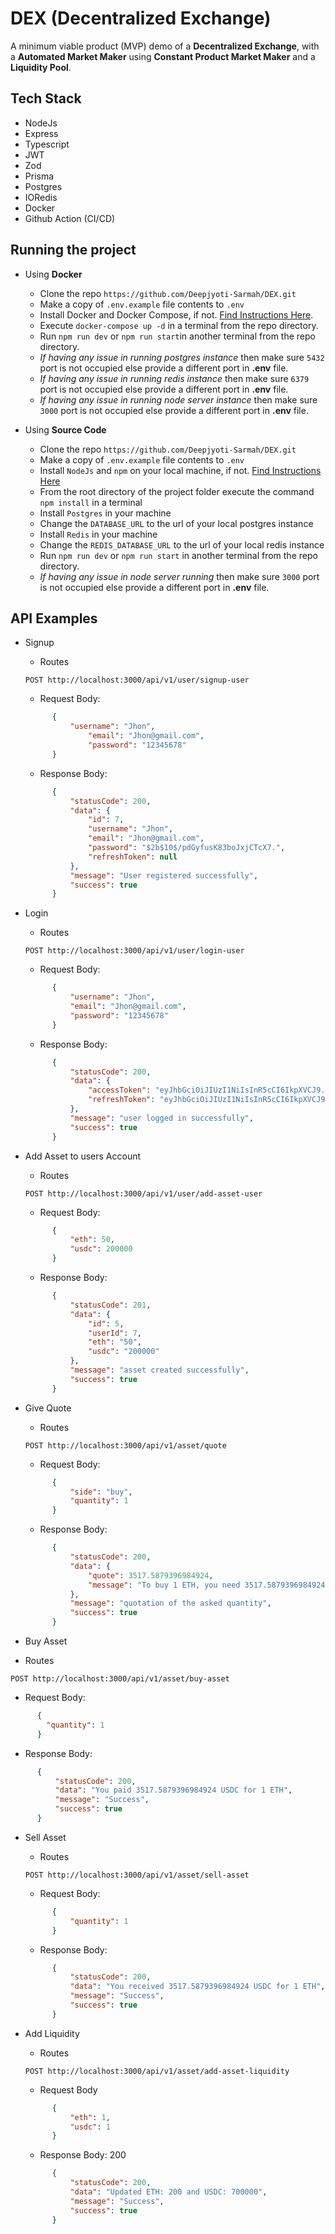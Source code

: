 # DEX (Decentralized Exchange)
A minimum viable product (MVP) demo of a **Decentralized Exchange**, with a **Automated Market Maker** using **Constant Product Market Maker** and a **Liquidity Pool**.

## Tech Stack
- NodeJs
- Express
- Typescript 
- JWT 
- Zod
- Prisma
- Postgres
- IORedis
- Docker
- Github Action (CI/CD)

## Running the project
- Using **Docker**
    - Clone the repo `https://github.com/Deepjyoti-Sarmah/DEX.git`
    - Make a copy of `.env.example` file contents to `.env`
    - Install Docker and Docker Compose, if not. [Find Instructions Here](https://docs.docker.com/install/).
    - Execute `docker-compose up -d` in a terminal from the repo directory.
    - Run `npm run dev` or `npm run start`in another terminal from the repo directory.
    - _If having any issue in running postgres instance_ then make sure `5432` port is not occupied else provide a different port in **.env** file.
    - _If having any issue in running redis instance_ then make sure `6379` port is not occupied else provide a different port in **.env** file.
    - _If having any issue in running node server instance_ then make sure `3000` port is not occupied else provide a different port in **.env** file.

- Using **Source Code**
    - Clone the repo `https://github.com/Deepjyoti-Sarmah/DEX.git`
    - Make a copy of `.env.example` file contents to `.env`
    - Install `NodeJs` and `npm` on your local machine, if not. [Find Instructions Here](https://docs.npmjs.com/downloading-and-installing-node-js-and-npm)
    - From the root directory of the project folder execute the command `npm install` in a terminal 
    - Install `Postgres` in your machine
    - Change the `DATABASE_URL` to the url of your local postgres instance
    - Install `Redis` in your machine
    - Change the `REDIS_DATABASE_URL` to the url of your local redis instance
    - Run `npm run dev` or `npm run start` in another terminal from the repo directory.
    - _If having any issue in node server running_ then make sure `3000` port is not occupied else provide a different port in **.env** file.

## API Examples

- Signup

  - Routes
  ```
  POST http://localhost:3000/api/v1/user/signup-user 
  ```

  - Request Body:
  ```json
        {
            "username": "Jhon",
                "email": "Jhon@gmail.com",
                "password": "12345678"
        }
  ```

  - Response Body: 
  ```json
        {
            "statusCode": 200,
            "data": {
                "id": 7,
                "username": "Jhon",
                "email": "Jhon@gmail.com",
                "password": "$2b$10$/pdGyfusK83boJxjCTcX7.",
                "refreshToken": null
            },
            "message": "User registered successfully",
            "success": true
        }
  ```


- Login 
  - Routes
  ```
  POST http://localhost:3000/api/v1/user/login-user
  ```

  - Request Body:
  ```json
        {
            "username": "Jhon",
            "email": "Jhon@gmail.com",
            "password": "12345678"
        }
  ```
  - Response Body: 
  ```json
        {
            "statusCode": 200,
            "data": {
                "accessToken": "eyJhbGciOiJIUzI1NiIsInR5cCI6IkpXVCJ9.eyJpZCI6Ny.-4",
                "refreshToken": "eyJhbGciOiJIUzI1NiIsInR5cCI6IkpXVCJ9.eyJ1c2VySW"
            },
            "message": "user logged in successfully",
            "success": true
        }
  ```
   

- Add Asset to users Account
  - Routes
  ```
  POST http://localhost:3000/api/v1/user/add-asset-user

  ```

  - Request Body:
  ```json
        {
            "eth": 50,
            "usdc": 200000
        }
  ```
  - Response Body: 
  ```json
        {
            "statusCode": 201,
            "data": {
                "id": 5,
                "userId": 7,
                "eth": "50",
                "usdc": "200000"
            },
            "message": "asset created successfully",
            "success": true
        }
  ```
   

- Give Quote
  - Routes
  ```
  POST http://localhost:3000/api/v1/asset/quote
  ```

  - Request Body:
  ```json
        {
            "side": "buy",
            "quantity": 1
        }
  ```

  - Response Body: 
  ```json
        {
            "statusCode": 200,
            "data": {
                "quote": 3517.5879396984924,
                "message": "To buy 1 ETH, you need 3517.5879396984924 USDC"
            },
            "message": "quotation of the asked quantity",
            "success": true
        }
  ```
   

-  Buy Asset
  - Routes
  ```
  POST http://localhost:3000/api/v1/asset/buy-asset
  ```

  - Request Body:
  ```json
        {
          "quantity": 1
        }
  ```
  - Response Body: 
  ```json
        {
            "statusCode": 200,
            "data": "You paid 3517.5879396984924 USDC for 1 ETH",
            "message": "Success",
            "success": true
        }
  ```
   

- Sell Asset
  - Routes
  ```
  POST http://localhost:3000/api/v1/asset/sell-asset
  ```

  - Request Body:
  ```json
        {
            "quantity": 1
        }
  ```
  - Response Body: 
  ```json
        {
            "statusCode": 200,
            "data": "You received 3517.5879396984924 USDC for 1 ETH",
            "message": "Success",
            "success": true
        }
  ```
   
- Add Liquidity
  - Routes
  ```
  POST http://localhost:3000/api/v1/asset/add-asset-liquidity
  ```

  - Request Body
  ```json
        {
            "eth": 1,
            "usdc": 1
        }
  ```
  - Response Body: 200
  ```json
        {
            "statusCode": 200,
            "data": "Updated ETH: 200 and USDC: 700000",
            "message": "Success",
            "success": true
        }
  ```
   


